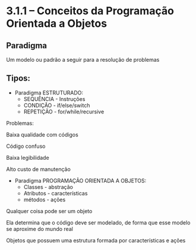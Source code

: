 # 3.1.1 – Conceitos da Programação Orientada a Objetos

## Paradigma
Um modelo ou padrão a seguir para a resolução de problemas

## Tipos:
- Paradigma ESTRUTURADO:
  - SEQUÊNCIA - Instruções
  - CONDIÇÃO - if/else/switch
  - REPETIÇÃO - for/while/recursive

Problemas:

Baixa qualidade com códigos

Código confuso

Baixa legibilidade

Alto custo de manutenção

- Paradigma PROGRAMAÇÃO ORIENTADA A OBJETOS:
  - Classes - abstração
  - Atributos - características
  - métodos - ações
  
Qualquer coisa pode ser um objeto

Ela determina que o código deve ser modelado, de forma que esse modelo se aproxime do mundo real

Objetos que possuem uma estrutura formada por características e ações



